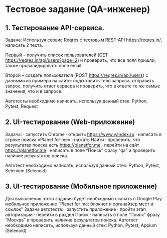 # Тестовое задание (QA-инженер)

## 1. Тестирование API-сервиса.

Задача:
Используя сервис Reqres с тестовым REST-API https://reqres.in/, написать 2 теста.

Первый – получить список пользователей (GET https://reqres.in/api/users?page=2) и проверить, что все поля пришли, также провалидировать поле email.

Второй – создать пользователя (POST https://reqres.in/api/users) с данными из примера на сайте: подготовить тело запроса, отправить запрос, получить ответ сервера и проверить, что в ответе те же самые значения, что и в запросе.

Автотесты необходимо написать, используя данный стек:
Python, Pytest, Request

## 2. UI-тестирование (Web-приложение)

   Задача:
   · запустить Chrome
   · открыть https://www.yandex.ru
   · написать в строке поиска «Planet for me»
   · нажать Найти
   · проверить, что результатах поиска есть https://planetfor.me
   · перейти на сайт https://planetfor.me
   · написать в поле “Поиск” фразу “qa” и проверить наличие результатов поиска.

Автотест необходимо написать, используя данный стек:
Python, Pytest, Selenium (Selenoid)

## 3. UI-тестирование (Мобильное приложение)

   Для выполнения этого задания будет необходимо скачать с Google Play мобильное приложение “Planet for me: блокнот и органайзер мест и ссылок”
   Задача автотеста:
   · запустить приложение
   · пройти этап авторизации
   · перейти в раздел Поиск
   · написать в поле “Поиск” фразу “Москва” и проверить наличие результатов поиска.
   Автотест необходимо написать, используя данный стек:
   Python, Pytest, Appium (Selenoid)
 